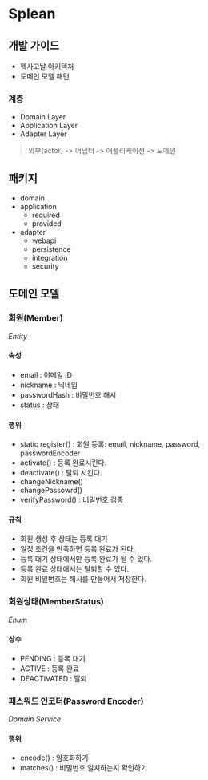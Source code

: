 # Splean

## 개발 가이드
- 헥사고날 아키텍처
- 도메인 모델 패턴

### 계층
- Domain Layer
- Application Layer
- Adapter Layer

> 외부(actor) -> 어댑터 -> 애플리케이션 -> 도메인

## 패키지
- domain
- application
  - required   
  - provided
- adapter
  - webapi
  - persistence
  - integration
  - security

## 도메인 모델

### 회원(Member)
_Entity_
#### 속성
- email : 이메일 ID
- nickname : 닉네임
- passwordHash : 비밀번호 해시
- status : 상태
#### 행위
- static register() : 회원 등록: email, nickname, password, passwordEncoder
- activate() : 등록 완료시킨다.
- deactivate() : 탈퇴 시킨다.
- changeNickname() 
- changePassowrd()
- verifyPassword() : 비밀번호 검증
#### 규칙
- 회원 생성 후 상태는 등록 대기
- 일정 조건을 만족하면 등록 완료가 된다.
- 등록 대기 상태에서만 등록 완료가 될 수 있다.
- 등록 완료 상태에서는 탈퇴할 수 있다.
- 회원 비밀번호는 해시를 만들어서 저장한다.

### 회원상태(MemberStatus)
_Enum_
#### 상수
- PENDING : 등록 대기
- ACTIVE : 등록 완료
- DEACTIVATED : 탈퇴

### 패스워드 인코더(Password Encoder)
_Domain Service_
#### 행위
- encode() : 암호화하기
- matches() : 비밀번호 일치하는지 확인하기
